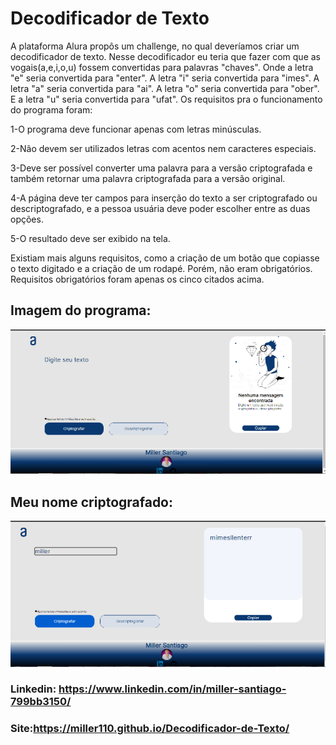 # Decodificador de Texto
 A plataforma Alura propôs um challenge, no qual deveríamos  criar um decodificador de texto. Nesse decodificador eu teria que fazer com que as vogais(a,e,i,o,u) fossem convertidas para palavras "chaves".
Onde a letra "e" seria convertida para "enter".
A letra "i" seria convertida para "imes". 
A letra "a" seria convertida para "ai". 
A letra "o" seria
convertida para "ober". E a letra "u" seria convertida para "ufat". 
Os requisitos pra o funcionamento do programa foram:

1-O programa deve funcionar apenas com letras minúsculas.

2-Não devem ser utilizados letras com acentos nem caracteres especiais.

3-Deve ser possível converter uma palavra para a versão criptografada e também retornar uma palavra criptografada para a versão original.

4-A página deve ter campos para inserção do texto a ser criptografado ou descriptografado, e a pessoa usuária deve poder escolher entre as duas opções.

5-O resultado deve ser exibido na tela.

Existiam mais alguns requisitos, como a criação de um botão que copiasse o texto digitado e a criação de um rodapé. Porém, não eram obrigatórios. 
Requisitos obrigatórios foram apenas os cinco citados acima.

## Imagem do programa:

![Imagem do Decodificador de Texto](./IMG/img1.png)

## Meu nome criptografado:

![Imagem do Decodificador de Texto criptografando meu nome](./IMG/img2.png)

### Linkedin: https://www.linkedin.com/in/miller-santiago-799bb3150/
###  Site:https://miller110.github.io/Decodificador-de-Texto/
